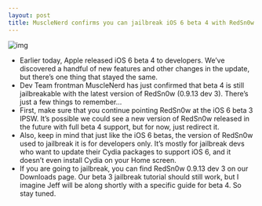 ```yaml
---
layout: post
title: MuscleNerd confirms you can jailbreak iOS 6 beta 4 with RedSn0w
---
```

![img](http://media.idownloadblog.com/wp-content/uploads/2012/06/RedSn0w-Beta.jpg)
* Earlier today, Apple released iOS 6 beta 4 to developers. We’ve discovered a handful of new features and other changes in the update, but there’s one thing that stayed the same.
* Dev Team frontman MuscleNerd has just confirmed that beta 4 is still jailbreakable with the latest version of RedSn0w (0.9.13 dev 3). There’s just a few things to remember…
* First, make sure that you continue pointing RedSn0w at the iOS 6 beta 3 IPSW. It’s possible we could see a new version of RedSn0w released in the future with full beta 4 support, but for now, just redirect it.
* Also, keep in mind that just like the iOS 6 betas, the version of RedSn0w used to jailbreak it is for developers only. It’s mostly for jailbreak devs who want to update their Cydia packages to support iOS 6, and it doesn’t even install Cydia on your Home screen.
* If you are going to jailbreak, you can find RedSn0w 0.9.13 dev 3 on our Downloads page. Our beta 3 jailbreak tutorial should still work, but I imagine Jeff will be along shortly with a specific guide for beta 4. So stay tuned.

